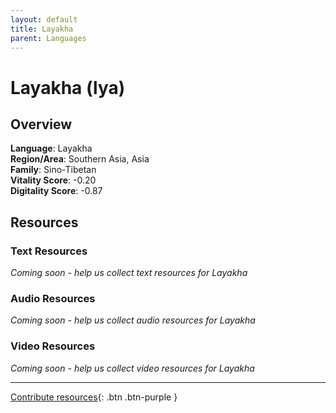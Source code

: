 ```yaml
---
layout: default
title: Layakha
parent: Languages
---
```


# Layakha (lya)

## Overview

**Language**: Layakha  
**Region/Area**: Southern Asia, Asia  
**Family**: Sino-Tibetan  
**Vitality Score**: -0.20  
**Digitality Score**: -0.87  

## Resources

### Text Resources
*Coming soon - help us collect text resources for Layakha*

### Audio Resources
*Coming soon - help us collect audio resources for Layakha*

### Video Resources
*Coming soon - help us collect video resources for Layakha*

---

[Contribute resources](https://fairtrain.github.io/){: .btn .btn-purple }
